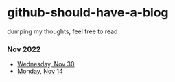 # github-should-have-a-blog
dumping my thoughts, feel free to read

### Nov 2022
- [Wednesday, Nov 30](https://github.com/B-Salinas/github-should-have-a-blog/blob/main/2022-11-30-thinking-about-being.md)
- [Monday, Nov 14](https://github.com/B-Salinas/github-should-have-a-blog/blob/main/2022-11-14-creative-newsletter.md)
